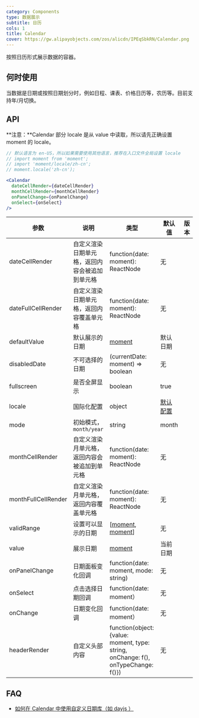 ```yaml
---
category: Components
type: 数据展示
subtitle: 日历
cols: 1
title: Calendar
cover: https://gw.alipayobjects.com/zos/alicdn/IPEqSbkRN/Calendar.png
---
```


按照日历形式展示数据的容器。

## 何时使用

当数据是日期或按照日期划分时，例如日程、课表、价格日历等，农历等。目前支持年/月切换。

## API

**注意：**Calendar 部分 locale 是从 value 中读取，所以请先正确设置 moment 的 locale。

```jsx
// 默认语言为 en-US，所以如果需要使用其他语言，推荐在入口文件全局设置 locale
// import moment from 'moment';
// import 'moment/locale/zh-cn';
// moment.locale('zh-cn');

<Calendar
  dateCellRender={dateCellRender}
  monthCellRender={monthCellRender}
  onPanelChange={onPanelChange}
  onSelect={onSelect}
/>
```

| 参数 | 说明 | 类型 | 默认值 | 版本 |
| --- | --- | --- | --- | --- |
| dateCellRender | 自定义渲染日期单元格，返回内容会被追加到单元格 | function(date: moment): ReactNode | 无 |  |
| dateFullCellRender | 自定义渲染日期单元格，返回内容覆盖单元格 | function(date: moment): ReactNode | 无 |  |
| defaultValue | 默认展示的日期 | [moment](http://momentjs.com/) | 默认日期 |  |
| disabledDate | 不可选择的日期 | (currentDate: moment) => boolean | 无 |  |
| fullscreen | 是否全屏显示 | boolean | true |  |
| locale | 国际化配置 | object | [默认配置](https://github.com/ant-design/ant-design/blob/master/components/date-picker/locale/example.json) |  |
| mode | 初始模式，`month/year` | string | month |  |
| monthCellRender | 自定义渲染月单元格，返回内容会被追加到单元格 | function(date: moment): ReactNode | 无 |  |
| monthFullCellRender | 自定义渲染月单元格，返回内容覆盖单元格 | function(date: moment): ReactNode | 无 |  |
| validRange | 设置可以显示的日期 | \[[moment](http://momentjs.com/), [moment](http://momentjs.com/)] | 无 |  |
| value | 展示日期 | [moment](http://momentjs.com/) | 当前日期 |  |
| onPanelChange | 日期面板变化回调 | function(date: moment, mode: string) | 无 |  |
| onSelect | 点击选择日期回调 | function(date: moment） | 无 |  |
| onChange | 日期变化回调 | function(date: moment） | 无 |  |
| headerRender | 自定义头部内容 | function(object:{value: moment, type: string, onChange: f(), onTypeChange: f()}) | 无 |  |

## FAQ

- [如何在 Calendar 中使用自定义日期库（如 dayjs ）](/docs/react/replace-moment#Calendar)

